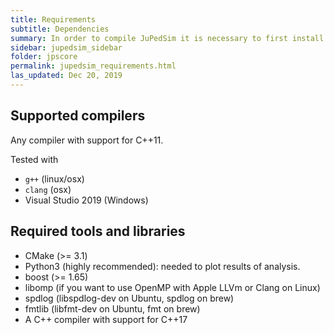 ```yaml
---
title: Requirements
subtitle: Dependencies
summary: In order to compile JuPedSim it is necessary to first install the required libraries.
sidebar: jupedsim_sidebar
folder: jpscore
permalink: jupedsim_requirements.html
las_updated: Dec 20, 2019
---
```



## Supported compilers

Any compiler with support for C++11.

Tested with

- `g++` (linux/osx)
- `clang` (osx)
- Visual Studio 2019 (Windows)

## Required tools and libraries 

- CMake (>= 3.1)
- Python3 (highly recommended): needed to plot results of analysis.
- boost (>= 1.65)
- libomp (if you want to use OpenMP with Apple LLVm or Clang on Linux)
- spdlog (libspdlog-dev on Ubuntu, spdlog on brew)
- fmtlib (libfmt-dev on Ubuntu, fmt on brew)
- A C++ compiler with support for C++17

